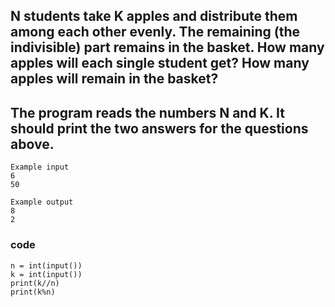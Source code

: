 ## N students take K apples and distribute them among each other evenly. The remaining (the indivisible) part remains in the basket. How many apples will each single student get? How many apples will remain in the basket?

## The program reads the numbers N and K. It should print the two answers for the questions above.
```
Example input
6
50

Example output
8
2
```
### code
```
n = int(input())
k = int(input())
print(k//n)
print(k%n)
```
